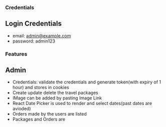### Credentials

## Login Credentials
- email: admin@example.com
- password: admin123



### Features

## Admin 
- Credentials: validate the credentials and generate token(with expiry of 1 hour) and stores in cookies
- Create update delete the travel packages 
- IMage can be added by pasting Image Link
- React Date Picker is used to render and select dates(past dates are avioded)
- Orders made by the users are listed
- Packages and Orders are 
